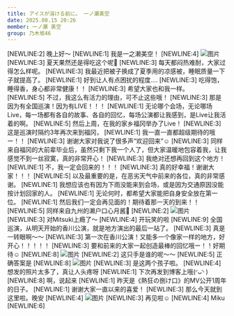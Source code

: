```yaml
---
title: アイスが溶ける前に。 一ノ瀬美空
date: 2025.08.15 20:26
member: 一ノ瀬 美空
group: 乃木坂46
---
```


[NEWLINE:2]
晚上好～
[NEWLINE:1]
我是一之濑美空！
[NEWLINE:4]
![图片](https://www.nogizaka46.com/files/46/diary/n46/MEMBER/moblog/202508/mobl6BqyS.jpg)
[NEWLINE:3]
夏天果然还是得吃这个呢🍨
[NEWLINE:3]
每天都闷热难耐，大家过得怎么样呢。
[NEWLINE:3]
我最近把被子换成了夏季用的凉感被，睡眠质量一下子就提高了。
[NEWLINE:1]
好到让人有点困扰的程度....
[NEWLINE:3]
吃得饱，睡得香，身心都非常健康！！
[NEWLINE:3]
希望大家也和我一样。
[NEWLINE:5]
不过，我这么有活力的理由，可不止这些哦！
[NEWLINE:3]
那是因为有全国巡演！因为有LIVE！！！
[NEWLINE:1]
无论哪个会场，无论哪场Live，每一场都有各自的故事、各自的回忆，每场公演都让我感到，是Live让我活着的啊。
[NEWLINE:5]
然后上周，在我的家乡福冈举办了Live！
[NEWLINE:3]
这是巡演时隔约3年再次来到福冈，
[NEWLINE:1]
我一直一直都超级期待的哦ー！！
[NEWLINE:3]
谢谢大家对我说了很多声“欢迎回来”☺️
[NEWLINE:3]
同样来自福冈的大前辈毕业后，虽然只剩下我一个人了，但大家温暖地包容着我，让我感觉不到一丝寂寞，真的非常开心！
[NEWLINE:3]
我绝对还想再回到这个地方！
[NEWLINE:1]
不，我一定会回来的！！！
[NEWLINE:3]
真的好幸福！谢谢大家！！！
[NEWLINE:5]
以及最重要的是，在恶劣天气中前来的各位，真的非常感谢。
[NEWLINE:1]
我想应该也有因为下雨没能来到会场，或是因为交通原因没能按计划回家的人。
[NEWLINE:1]
无论何时，都希望大家能把自身安全放在第一位。
[NEWLINE:1]
然后我们一定会再见面的！期待着那一天的到来！！
[NEWLINE:5]
同样来自九州的濑户口心月酱🌙
[NEWLINE:2]
![图片](https://www.nogizaka46.com/files/46/diary/n46/MEMBER/moblog/202508/mob0738Xn.jpg)
[NEWLINE:3]
对Mitsuki上瘾了～
[NEWLINE:4]
开玩笑的啦
[NEWLINE:9]
全国巡演，从明天开始的香川公演，就是地方演出的最后一站了。
[NEWLINE:3]
真是一转眼啊～～
[NEWLINE:3]
第一次在香川公演！又能多一个像家一样的地方，好开心！！！！！
[NEWLINE:3]
要和前来的大家一起创造最棒的回忆哦ー！！好期待☺️
[NEWLINE:8]
![图片](https://www.nogizaka46.com/files/46/diary/n46/MEMBER/moblog/202508/mobRPHH8A.jpg)
[NEWLINE:2]
这只手是谁的呢～～
[NEWLINE:5]
正确答案是
[NEWLINE:8]
![图片](https://www.nogizaka46.com/files/46/diary/n46/MEMBER/moblog/202508/mobf6Tjq0.jpg)
[NEWLINE:3]
是这两个孩子啦。
[NEWLINE:4]
想发的照片太多了，真让人头疼呀
[NEWLINE:1]
下次再发到博客上哦(◜ᴗ◝ )
[NEWLINE:8]
啊，说起来
[NEWLINE:1]
昨天是《熱狂の捌け口》的MV公开1周年的日子。
[NEWLINE:1]
谢谢大家一直以来的喜爱！
[NEWLINE:3]
那么今天就到这里啦。晚安
[NEWLINE:4]
![图片](https://www.nogizaka46.com/files/46/diary/n46/MEMBER/moblog/202508/mob2b9qs8.jpg)
[NEWLINE:3]
再见啦☺︎
[NEWLINE:4]
Miku
[NEWLINE:6]